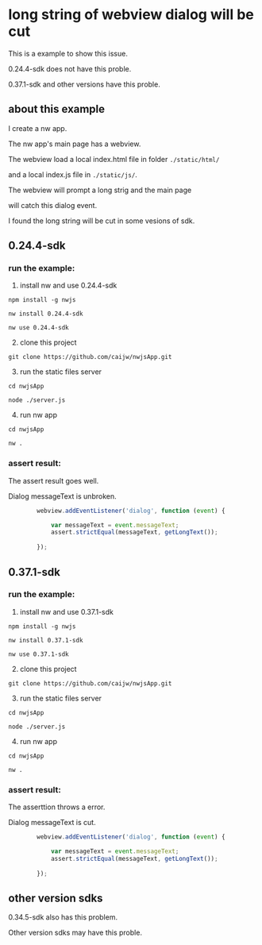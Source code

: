 # long string of webview dialog will be cut

This is a example to show this issue.

0.24.4-sdk does not have this proble.

0.37.1-sdk and other versions have this proble.

## about this example

I create a nw app.

The nw app's main page has a webview.

The webview load a local index.html file in folder `./static/html/`

and a local index.js file in `./static/js/`.

The webview will prompt a long strig and the main page

will catch this dialog event.

I found the long string will be cut in some vesions of sdk.

## 0.24.4-sdk

### run the example:

1. install nw and use 0.24.4-sdk

```
npm install -g nwjs

nw install 0.24.4-sdk

nw use 0.24.4-sdk
```

2. clone this project

```
git clone https://github.com/caijw/nwjsApp.git
```

3. run the static files server

```
cd nwjsApp

node ./server.js
```

4. run nw app

```
cd nwjsApp

nw .
```

### assert result:

The assert result goes well.

Dialog messageText is unbroken.

```javascript
		webview.addEventListener('dialog', function (event) {

			var messageText = event.messageText;
			assert.strictEqual(messageText, getLongText());
			
		});
```

## 0.37.1-sdk

### run the example:

1. install nw and use 0.37.1-sdk

```
npm install -g nwjs

nw install 0.37.1-sdk

nw use 0.37.1-sdk
```

2. clone this project

```
git clone https://github.com/caijw/nwjsApp.git
```

3. run the static files server

```
cd nwjsApp

node ./server.js
```

4. run nw app

```
cd nwjsApp

nw .
```

### assert result:

The asserttion throws a error.

Dialog messageText is cut.

```javascript
		webview.addEventListener('dialog', function (event) {

			var messageText = event.messageText;
			assert.strictEqual(messageText, getLongText());
			
		});
```

## other version sdks

0.34.5-sdk also has this problem.

Other version sdks may have this proble.